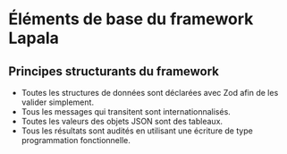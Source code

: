 # Éléments de base du framework Lapala
## Principes structurants du framework
* Toutes les structures de données sont déclarées avec Zod afin de les valider simplement.
* Tous les messages qui transitent sont internationnalisés.
* Toutes les valeurs des objets JSON sont des tableaux.
* Tous les résultats sont audités en utilisant une écriture de type programmation fonctionnelle.